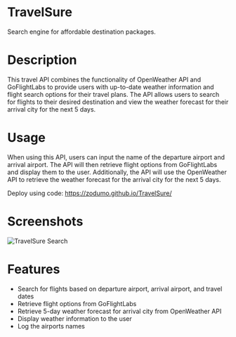 # TravelSure
Search engine for affordable destination packages.

# Description 
This travel API combines the functionality of OpenWeather API and GoFlightLabs to provide users with up-to-date weather information and flight search options for their travel plans. The API allows users to search for flights to their desired destination and view the weather forecast for their arrival city for the next 5 days.

# Usage
When using this API, users can input the name of the departure airport and arrival airport. The API will then retrieve flight options from GoFlightLabs and display them to the user. Additionally, the API will use the OpenWeather API to retrieve the weather forecast for the arrival city for the next 5 days.

Deploy using code: https://zodumo.github.io/TravelSure/

# Screenshots
![TravelSure Search](./assets/images/screenshot_2023-02-10_at_18.02.21_720.png)

# Features
- Search for flights based on departure airport, arrival airport, and travel dates
- Retrieve flight options from GoFlightLabs
- Retrieve 5-day weather forecast for arrival city from OpenWeather API
- Display weather information to the user
- Log the airports names 
